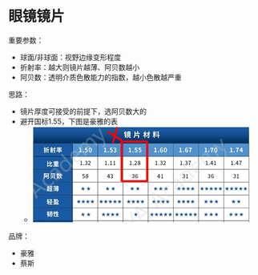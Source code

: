 # 眼镜镜片

重要参数：

- 球面/非球面：视野边缘变形程度
- 折射率：越大则镜片越薄、阿贝数越小
- 阿贝数：透明介质色散能力的指数，越小色散越严重

思路：

- 镜片厚度可接受的前提下，选阿贝数大的
- 避开国标1.55，下图是豪雅的表
  - ![image-20210702105354560](_assets/%E7%9C%BC%E9%95%9C/image-20210702105354560.png)

品牌：

- 豪雅
- 蔡斯